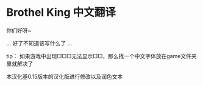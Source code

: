 # Brothel King 中文翻译

你们好呀~

...
好了不知道该写什么了
...





tip：
如果游戏中出现□□□无法显示□□，那么找一个中文字体放在game文件夹里就解决了










本汉化基0.15版本的汉化版进行修改以及润色文本
